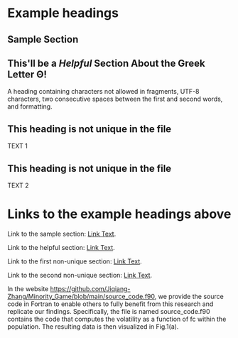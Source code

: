 # Example headings

## Sample Section

## This'll be a _Helpful_ Section About the Greek Letter Θ!
A heading containing characters not allowed in fragments, UTF-8 characters, two consecutive spaces between the first and second words, and formatting.

## This heading is not unique in the file

TEXT 1

## This heading is not unique in the file

TEXT 2

# Links to the example headings above

Link to the sample section: [Link Text](#sample-section).

Link to the helpful section: [Link Text](#thisll-be-a-helpful-section-about-the-greek-letter-Θ).

Link to the first non-unique section: [Link Text](#this-heading-is-not-unique-in-the-file).

Link to the second non-unique section: [Link Text](#this-heading-is-not-unique-in-the-file-1).


In the website https://github.com/Jiqiang-Zhang/Minority_Game/blob/main/source_code.f90, we provide the source code in Fortran to enable others to fully benefit from this research and replicate our findings. 
Specifically, the file is named source_code.f90 contains the code that computes the volatility as a function of fc within the population. The resulting data is then visualized in Fig.1(a).  
